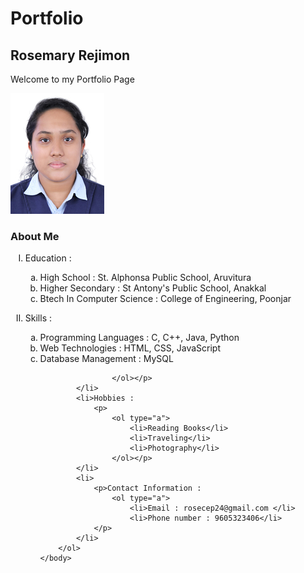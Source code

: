 <!DOCTYPE html>
<html>
    <head>
        <title>Portfolio</title>
    </head>
    <body>
        <h1>Portfolio</h1>
        <h2>Rosemary Rejimon</h2>
        <p>Welcome to my Portfolio Page</p>
        <img src="Rosemary-Rejimon-.. (1).jpg" alt="Rose">
        <h3>About Me</h3>
        <ol type="I">
            <li>Education :
                <p><ol type="a">
                    <li>High School : St. Alphonsa Public School, Aruvitura</li>
                    <li>Higher Secondary : St Antony's Public School, Anakkal</li>
                    <li>Btech In Computer Science : College of Engineering, Poonjar</li>
                </ol></p>
            </li>
            <li>Skills : 
                <p>
                    <ol type="a">
                        <li>Programming Languages : C, C++, Java, Python</li>
                        <li>Web Technologies : HTML, CSS, JavaScript</li>
                        <li>Database Management : MySQL</li>

                    </ol></p>
            </li>
            <li>Hobbies : 
                <p>
                    <ol type="a">
                        <li>Reading Books</li>
                        <li>Traveling</li>
                        <li>Photography</li>
                    </ol></p>
            </li>
            <li>
                <p>Contact Information : 
                    <ol type="a">
                        <li>Email : rosecep24@gmail.com </li>
                        <li>Phone number : 9605323406</li>
                </p>
            </li>
        </ol>
    </body>
</html>
